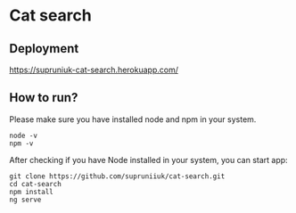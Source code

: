 # Cat search

## Deployment
https://supruniuk-cat-search.herokuapp.com/

## How to run?

Please make sure you have installed node and npm in your system.

```
node -v
npm -v
```

After checking if you have Node installed in your system, you can start app:

```
git clone https://github.com/supruniiuk/cat-search.git
cd cat-search
npm install
ng serve
```
